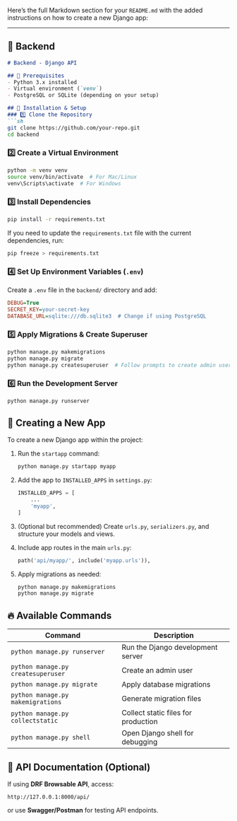 Here’s the full Markdown section for your `README.md` with the added instructions on how to create a new Django app:

---

## **🔹 Backend**
```md
# Backend - Django API

## 📌 Prerequisites
- Python 3.x installed
- Virtual environment (`venv`)
- PostgreSQL or SQLite (depending on your setup)

## 🚀 Installation & Setup
### 1️⃣ Clone the Repository
```sh
git clone https://github.com/your-repo.git
cd backend
```

### 2️⃣ Create a Virtual Environment
```sh
python -m venv venv
source venv/bin/activate  # For Mac/Linux
venv\Scripts\activate  # For Windows
```

### 3️⃣ Install Dependencies
```sh
pip install -r requirements.txt
```

If you need to update the `requirements.txt` file with the current dependencies, run:
```sh
pip freeze > requirements.txt
```

### 4️⃣ Set Up Environment Variables (`.env`)
Create a `.env` file in the `backend/` directory and add:
```ini
DEBUG=True
SECRET_KEY=your-secret-key
DATABASE_URL=sqlite:///db.sqlite3  # Change if using PostgreSQL
```

### 5️⃣ Apply Migrations & Create Superuser
```sh
python manage.py makemigrations
python manage.py migrate
python manage.py createsuperuser  # Follow prompts to create admin user
```

### 6️⃣ Run the Development Server
```sh
python manage.py runserver
```

## 🧱 Creating a New App
To create a new Django app within the project:

1. Run the `startapp` command:
    ```sh
    python manage.py startapp myapp
    ```

2. Add the app to `INSTALLED_APPS` in `settings.py`:
    ```python
    INSTALLED_APPS = [
        ...
        'myapp',
    ]
    ```

3. (Optional but recommended) Create `urls.py`, `serializers.py`, and structure your models and views.

4. Include app routes in the main `urls.py`:
    ```python
    path('api/myapp/', include('myapp.urls')),
    ```

5. Apply migrations as needed:
    ```sh
    python manage.py makemigrations
    python manage.py migrate
    ```

## 🔥 Available Commands
| Command | Description |
|---------|-------------|
| `python manage.py runserver` | Run the Django development server |
| `python manage.py createsuperuser` | Create an admin user |
| `python manage.py migrate` | Apply database migrations |
| `python manage.py makemigrations` | Generate migration files |
| `python manage.py collectstatic` | Collect static files for production |
| `python manage.py shell` | Open Django shell for debugging |

## 🔗 API Documentation (Optional)
If using **DRF Browsable API**, access:
```
http://127.0.0.1:8000/api/
```
or use **Swagger/Postman** for testing API endpoints.
